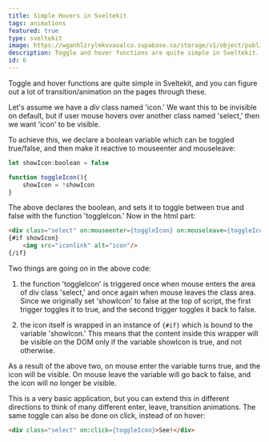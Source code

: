 ```yaml
---
title: Simple Hovers in Sveltekit
tags: animations
featured: true
type: sveltekit
image: https://wganhlzrylmkvvaoalco.supabase.co/storage/v1/object/public/images/website/grid.webp
description: Toggle and hover functions are quite simple in Sveltekit.
id: 6
---
```


Toggle and hover functions are quite simple in Sveltekit, and you can figure out a lot of transition/animation on the pages through these. 

Let's assume we have a *div* class named 'icon.' We want this to be invisible on default, but if user mouse hovers over another class named 'select,' then we want 'icon' to be visible.

To achieve this, we declare a boolean variable which can be toggled true/false, and then make it reactive to mouseenter and mouseleave:

```javascript
let showIcon:boolean = false

function toggleIcon(){
	showIcon = !showIcon
}
```

The above declares the boolean, and sets it to toggle between true and false with the function 'toggleIcon.' Now in the html part:

```html
<div class="select" on:mouseenter={toggleIcon} on:mouseleave={toggleIcon}>See Icon!</div>
{#if showIcon}
	<img src="iconlink" alt="icon"/>
{/if}
```

Two things are going on in the above code:

1. the function 'toggleIcon' is triggered once when mouse enters the area of div class 'select,' and once again when mouse leaves the class area. Since we originally set 'showIcon' to false at the top of script, the first trigger toggles it to true, and the second trigger toggles it back to false.

2. the icon itself is wrapped in an instance of `{#if}` which is bound to the variable 'showIcon.' This means that the content inside this wrapper will be visible on the DOM only if the variable showIcon is true, and not otherwise.

As a result of the above two, on mouse enter the variable turns true, and the icon will be visible. On mouse leave the variable will go back to false, and the icon will no longer be visible.

This is a very basic application, but you can extend this in different directions to think of many different enter, leave, transition animations. The same toggle can also be done on click, instead of on hover:

```html
<div class="select" on:click={toggleIcon}>See!</div>
```
